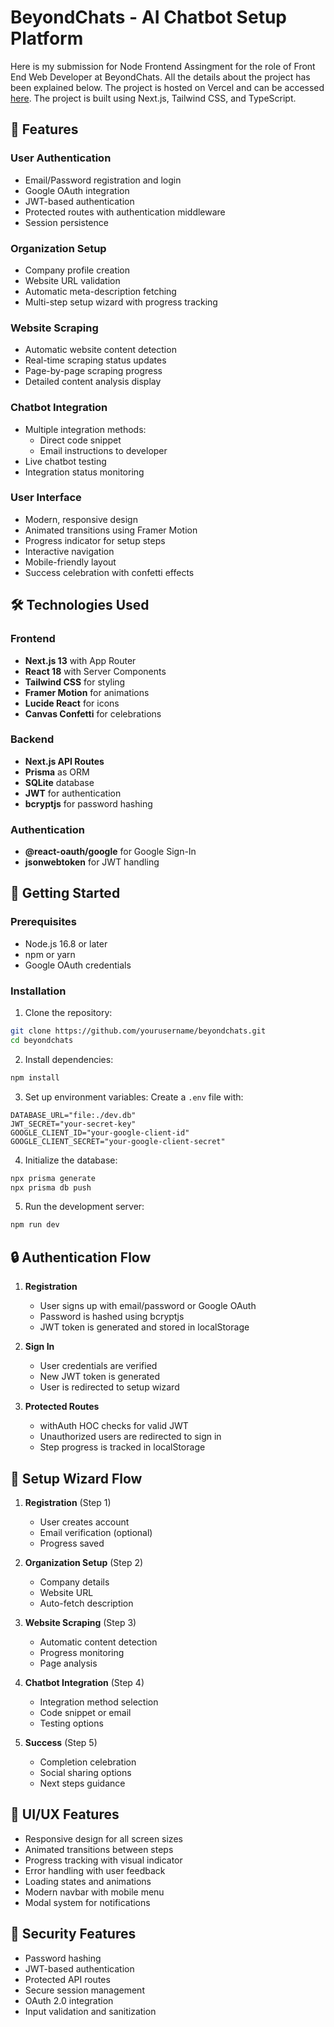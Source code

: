 # BeyondChats - AI Chatbot Setup Platform

Here is my submission for Node Frontend Assingment for the role of Front End Web Developer at BeyondChats. All the details about the project has been explained below. The project is hosted on Vercel and can be accessed [here](https://beyond-chat-assingment.onrender.com/). The project is built using Next.js, Tailwind CSS, and TypeScript.

## 🚀 Features

### User Authentication
- Email/Password registration and login
- Google OAuth integration
- JWT-based authentication
- Protected routes with authentication middleware
- Session persistence

### Organization Setup
- Company profile creation
- Website URL validation
- Automatic meta-description fetching
- Multi-step setup wizard with progress tracking

### Website Scraping
- Automatic website content detection
- Real-time scraping status updates
- Page-by-page scraping progress
- Detailed content analysis display

### Chatbot Integration
- Multiple integration methods:
  - Direct code snippet
  - Email instructions to developer
- Live chatbot testing
- Integration status monitoring

### User Interface
- Modern, responsive design
- Animated transitions using Framer Motion
- Progress indicator for setup steps
- Interactive navigation
- Mobile-friendly layout
- Success celebration with confetti effects

## 🛠️ Technologies Used

### Frontend
- **Next.js 13** with App Router
- **React 18** with Server Components
- **Tailwind CSS** for styling
- **Framer Motion** for animations
- **Lucide React** for icons
- **Canvas Confetti** for celebrations

### Backend
- **Next.js API Routes**
- **Prisma** as ORM
- **SQLite** database
- **JWT** for authentication
- **bcryptjs** for password hashing

### Authentication
- **@react-oauth/google** for Google Sign-In
- **jsonwebtoken** for JWT handling

## 🚀 Getting Started

### Prerequisites
- Node.js 16.8 or later
- npm or yarn
- Google OAuth credentials

### Installation

1. Clone the repository:
```bash
git clone https://github.com/yourusername/beyondchats.git
cd beyondchats
```

2. Install dependencies:
```bash
npm install
```

3. Set up environment variables:
Create a `.env` file with:
```
DATABASE_URL="file:./dev.db"
JWT_SECRET="your-secret-key"
GOOGLE_CLIENT_ID="your-google-client-id"
GOOGLE_CLIENT_SECRET="your-google-client-secret"
```

4. Initialize the database:
```bash
npx prisma generate
npx prisma db push
```

5. Run the development server:
```bash
npm run dev
```

## 🔒 Authentication Flow

1. **Registration**
   - User signs up with email/password or Google OAuth
   - Password is hashed using bcryptjs
   - JWT token is generated and stored in localStorage

2. **Sign In**
   - User credentials are verified
   - New JWT token is generated
   - User is redirected to setup wizard

3. **Protected Routes**
   - withAuth HOC checks for valid JWT
   - Unauthorized users are redirected to sign in
   - Step progress is tracked in localStorage

## 🧭 Setup Wizard Flow

1. **Registration** (Step 1)
   - User creates account
   - Email verification (optional)
   - Progress saved

2. **Organization Setup** (Step 2)
   - Company details
   - Website URL
   - Auto-fetch description

3. **Website Scraping** (Step 3)
   - Automatic content detection
   - Progress monitoring
   - Page analysis

4. **Chatbot Integration** (Step 4)
   - Integration method selection
   - Code snippet or email
   - Testing options

5. **Success** (Step 5)
   - Completion celebration
   - Social sharing options
   - Next steps guidance

## 🎨 UI/UX Features

- Responsive design for all screen sizes
- Animated transitions between steps
- Progress tracking with visual indicator
- Error handling with user feedback
- Loading states and animations
- Modern navbar with mobile menu
- Modal system for notifications

## 🔐 Security Features

- Password hashing
- JWT-based authentication
- Protected API routes
- Secure session management
- OAuth 2.0 integration
- Input validation and sanitization
